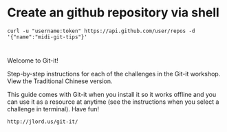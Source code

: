 # Create an github repository via shell
```
curl -u "username:token" https://api.github.com/user/repos -d '{"name":"midi-git-tips"}'
```

#
Welcome to Git-it!

Step-by-step instructions for each of the challenges in the Git-it workshop. View the Traditional Chinese version.

This guide comes with Git-it when you install it so it works offline and you can use it as a resource at anytime (see the instructions when you select a challenge in terminal). Have fun!
```
http://jlord.us/git-it/
```